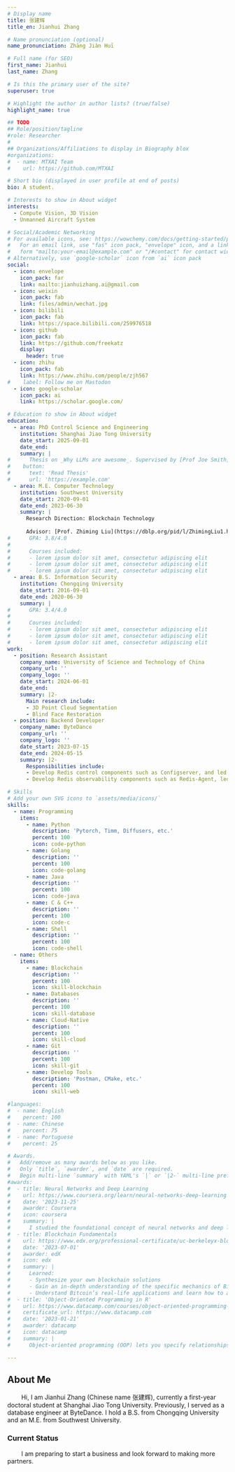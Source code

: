 ```yaml
---
# Display name
title: 张建辉
title_en: Jianhui Zhang

# Name pronunciation (optional)
name_pronunciation: Zhāng Jiàn Huī 

# Full name (for SEO)
first_name: Jianhui
last_name: Zhang

# Is this the primary user of the site?
superuser: true

# Highlight the author in author lists? (true/false)
highlight_name: true

## TODO
## Role/position/tagline
#role: Researcher
#
## Organizations/Affiliations to display in Biography blox
#organizations:
#  - name: MTXAI Team
#    url: https://github.com/MTXAI

# Short bio (displayed in user profile at end of posts)
bio: A student.

# Interests to show in About widget
interests:
  - Compute Vision, 3D Vision
  - Unmanned Aircraft System

# Social/Academic Networking
# For available icons, see: https://wowchemy.com/docs/getting-started/page-builder/#icons
#   For an email link, use "fas" icon pack, "envelope" icon, and a link in the
#   form "mailto:your-email@example.com" or "/#contact" for contact widget.
# Alternatively, use `google-scholar` icon from `ai` icon pack
social:
  - icon: envelope
    icon_pack: far
    link: mailto:jianhuizhang.ai@gmail.com
  - icon: weixin
    icon_pack: fab
    link: files/admin/wechat.jpg
  - icon: bilibili
    icon_pack: fab
    link: https://space.bilibili.com/259976518
  - icon: github
    icon_pack: fab
    link: https://github.com/freekatz
    display:
      header: true
  - icon: zhihu
    icon_pack: fab
    link: https://www.zhihu.com/people/zjh567
#    label: Follow me on Mastodon
  - icon: google-scholar
    icon_pack: ai
    link: https://scholar.google.com/

# Education to show in About widget
education:
  - area: PhD Control Science and Engineering
    institution: Shanghai Jiao Tong University
    date_start: 2025-09-01
    date_end: 
    summary: |
#      Thesis on _Why LLMs are awesome_. Supervised by [Prof Joe Smith](https://example.com). Presented papers at 5 IEEE conferences with the contributions being published in 2 Springer journals.
#    button:
#      text: 'Read Thesis'
#      url: 'https://example.com'
  - area: M.E. Computer Technology
    institution: Southwest University
    date_start: 2020-09-01
    date_end: 2023-06-30
    summary: |
      Research Direction: Blockchain Technology
      
      Advisor: [Prof. Zhiming Liu](https://dblp.org/pid/l/ZhimingLiu1.html)
#      GPA: 3.8/4.0
#
#      Courses included:
#      - lorem ipsum dolor sit amet, consectetur adipiscing elit
#      - lorem ipsum dolor sit amet, consectetur adipiscing elit
#      - lorem ipsum dolor sit amet, consectetur adipiscing elit
  - area: B.S. Information Security
    institution: Chongqing University
    date_start: 2016-09-01
    date_end: 2020-06-30
    summary: |
#      GPA: 3.4/4.0
#      
#      Courses included:
#      - lorem ipsum dolor sit amet, consectetur adipiscing elit
#      - lorem ipsum dolor sit amet, consectetur adipiscing elit
#      - lorem ipsum dolor sit amet, consectetur adipiscing elit
work:
  - position: Research Assistant
    company_name: University of Science and Technology of China
    company_url: ''
    company_logo: ''
    date_start: 2024-06-01
    date_end: 
    summary: |2-
      Main research include:
      - 3D Point Cloud Segmentation
      - Blind Face Restoration
  - position: Backend Developer
    company_name: ByteDance
    company_url: ''
    company_logo: ''
    date_start: 2023-07-15
    date_end: 2024-05-15
    summary: |2-
      Responsibilities include:
      - Develop Redis control components such as Configserver, and led multiple P0 changes with zero failures
      - Develop Redis observability components such as Redis-Agent, led monitoring and alerting design

# Skills
# Add your own SVG icons to `assets/media/icons/`
skills:
  - name: Programming
    items:
      - name: Python
        description: 'Pytorch, Timm, Diffusers, etc.'
        percent: 100
        icon: code-python
      - name: Golang
        description: ''
        percent: 100
        icon: code-golang
      - name: Java
        description: ''
        percent: 100
        icon: code-java
      - name: C & C++
        description: ''
        percent: 100
        icon: code-c
      - name: Shell
        description: ''
        percent: 100
        icon: code-shell
  - name: Others
    items:
      - name: Blockchain
        description: ''
        percent: 100
        icon: skill-blockchain
      - name: Databases
        description: ''
        percent: 100
        icon: skill-database
      - name: Cloud-Native
        description: ''
        percent: 100
        icon: skill-cloud
      - name: Git
        description: ''
        percent: 100
        icon: skill-git
      - name: Develop Tools
        description: 'Postman, CMake, etc.'
        percent: 100
        icon: skill-web

#languages:
#  - name: English
#    percent: 100
#  - name: Chinese
#    percent: 75
#  - name: Portuguese
#    percent: 25

# Awards.
#   Add/remove as many awards below as you like.
#   Only `title`, `awarder`, and `date` are required.
#   Begin multi-line `summary` with YAML's `|` or `|2-` multi-line prefix and indent 2 spaces below.
#awards:
#  - title: Neural Networks and Deep Learning
#    url: https://www.coursera.org/learn/neural-networks-deep-learning
#    date: '2023-11-25'
#    awarder: Coursera
#    icon: coursera
#    summary: |
#      I studied the foundational concept of neural networks and deep learning. By the end, I was familiar with the significant technological trends driving the rise of deep learning; build, train, and apply fully connected deep neural networks; implement efficient (vectorized) neural networks; identify key parameters in a neural network’s architecture; and apply deep learning to your own applications.
#  - title: Blockchain Fundamentals
#    url: https://www.edx.org/professional-certificate/uc-berkeleyx-blockchain-fundamentals
#    date: '2023-07-01'
#    awarder: edX
#    icon: edx
#    summary: |
#      Learned:
#      - Synthesize your own blockchain solutions
#      - Gain an in-depth understanding of the specific mechanics of Bitcoin
#      - Understand Bitcoin’s real-life applications and learn how to attack and destroy Bitcoin, Ethereum, smart contracts and Dapps, and alternatives to Bitcoin’s Proof-of-Work consensus algorithm
#  - title: 'Object-Oriented Programming in R'
#    url: https://www.datacamp.com/courses/object-oriented-programming-with-s3-and-r6-in-r
#    certificate_url: https://www.datacamp.com
#    date: '2023-01-21'
#    awarder: datacamp
#    icon: datacamp
#    summary: |
#      Object-oriented programming (OOP) lets you specify relationships between functions and the objects that they can act on, helping you manage complexity in your code. This is an intermediate level course, providing an introduction to OOP, using the S3 and R6 systems. S3 is a great day-to-day R programming tool that simplifies some of the functions that you write. R6 is especially useful for industry-specific analyses, working with web APIs, and building GUIs.

---
```


## **About Me** ##

  
Hi, I am Jianhui Zhang (Chinese name 张建辉), currently a first-year doctoral student at Shanghai Jiao Tong University. Previously, I served as a database engineer at ByteDance. I hold a B.S. from Chongqing University and an M.E. from Southwest University.

### **Current Status** ###

  
<a class="link" style="font: bold;">I am preparing to start a business and look forward to making more partners.</a>

